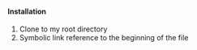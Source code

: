 #### Installation
1. Clone to my root directory
2. Symbolic link reference to the beginning of the file
